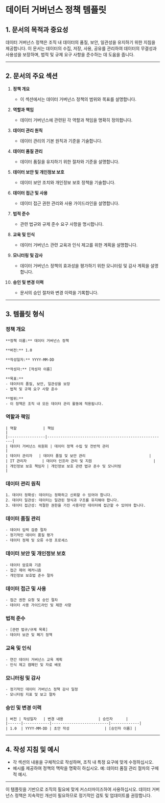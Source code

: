 # 데이터 거버넌스 정책 템플릿

## 1. 문서의 목적과 중요성
데이터 거버넌스 정책은 조직 내 데이터의 품질, 보안, 일관성을 유지하기 위한 지침을 제공합니다. 이 문서는 데이터의 수집, 저장, 사용, 공유를 관리하여 데이터의 무결성과 사용성을 보장하며, 법적 및 규제 요구 사항을 준수하는 데 도움을 줍니다.

---

## 2. 문서의 주요 섹션

1. **정책 개요**
   - 이 섹션에서는 데이터 거버넌스 정책의 범위와 목표를 설명합니다.
   
2. **역할과 책임**
   - 데이터 거버넌스에 관련된 각 역할과 책임을 명확히 정의합니다.
   
3. **데이터 관리 원칙**
   - 데이터 관리의 기본 원칙과 기준을 기술합니다.
   
4. **데이터 품질 관리**
   - 데이터 품질을 유지하기 위한 절차와 기준을 설명합니다.
   
5. **데이터 보안 및 개인정보 보호**
   - 데이터 보안 조치와 개인정보 보호 정책을 기술합니다.
   
6. **데이터 접근 및 사용**
   - 데이터 접근 권한 관리와 사용 가이드라인을 설명합니다.
   
7. **법적 준수**
   - 관련 법규와 규제 준수 요구 사항을 명시합니다.
   
8. **교육 및 인식**
   - 데이터 거버넌스 관련 교육과 인식 제고를 위한 계획을 설명합니다.
   
9. **모니터링 및 감사**
   - 데이터 거버넌스 정책의 효과성을 평가하기 위한 모니터링 및 감사 계획을 설명합니다.
   
10. **승인 및 변경 이력**
    - 문서의 승인 절차와 변경 이력을 기록합니다.

---

## 3. 템플릿 형식

### 정책 개요
```
**정책 이름:** 데이터 거버넌스 정책

**버전:** 1.0

**작성일자:** YYYY-MM-DD

**작성자:** [작성자 이름]

**목표:** 
- 데이터의 품질, 보안, 일관성을 보장
- 법적 및 규제 요구 사항 준수

**범위:** 
- 이 정책은 조직 내 모든 데이터 관리 활동에 적용됩니다.
```

### 역할과 책임
```
| 역할            | 책임                                                 |
|-----------------|------------------------------------------------------|
| 데이터 거버넌스 위원회 | 데이터 정책 수립 및 전반적 관리                        |
| 데이터 관리자   | 데이터 품질 및 보안 관리                             |
| IT 관리자       | 데이터 인프라 관리 및 지원                            |
| 개인정보 보호 책임자 | 개인정보 보호 관련 법규 준수 및 모니터링                 |
```

### 데이터 관리 원칙
```
1. 데이터 정확성: 데이터는 정확하고 신뢰할 수 있어야 합니다.
2. 데이터 일관성: 데이터는 일관된 형식과 구조를 유지해야 합니다.
3. 데이터 접근성: 적절한 권한을 가진 사용자만 데이터에 접근할 수 있어야 합니다.
```

### 데이터 품질 관리
```
- 데이터 입력 검증 절차
- 정기적인 데이터 품질 평가
- 데이터 정제 및 오류 수정 프로세스
```

### 데이터 보안 및 개인정보 보호
```
- 데이터 암호화 기준
- 접근 제어 메커니즘
- 개인정보 보호법 준수 절차
```

### 데이터 접근 및 사용
```
- 접근 권한 요청 및 승인 절차
- 데이터 사용 가이드라인 및 제한 사항
```

### 법적 준수
```
- [관련 법규/규제 목록]
- 데이터 보관 및 폐기 정책
```

### 교육 및 인식
```
- 연간 데이터 거버넌스 교육 계획
- 인식 제고 캠페인 및 자료 배포
```

### 모니터링 및 감사
```
- 정기적인 데이터 거버넌스 정책 감사 일정
- 모니터링 지표 및 보고 절차
```

### 승인 및 변경 이력
```
| 버전 | 작성일자   | 변경 내용                | 승인자      |
|------|------------|--------------------------|-------------|
| 1.0  | YYYY-MM-DD | 초안 작성                | [승인자 이름] |
```

---

## 4. 작성 지침 및 예시
- 각 섹션의 내용을 구체적으로 작성하며, 조직 내 특정 요구에 맞게 수정하십시오.
- 예시를 제공하여 정책의 맥락을 명확히 하십시오. 예: 데이터 품질 관리 절차의 구체적 예시.

---

이 템플릿을 기반으로 조직의 필요에 맞게 커스터마이즈하여 사용하십시오. 데이터 거버넌스 정책은 지속적인 개선이 필요하므로 정기적인 검토 및 업데이트를 권장합니다.